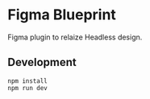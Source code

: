 # Figma Blueprint
Figma plugin to relaize Headless design.

## Development

```
npm install
npm run dev
```